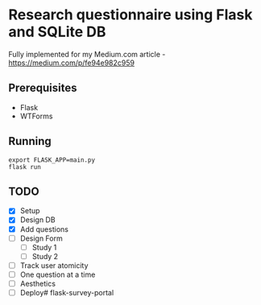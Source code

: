 # Research questionnaire using Flask and SQLite DB
Fully implemented for my Medium.com article - https://medium.com/p/fe94e982c959

## Prerequisites
* Flask
* WTForms

## Running
```
export FLASK_APP=main.py
flask run
```

## TODO
- [x] Setup
- [X] Design DB
- [X] Add questions
- [ ] Design Form
    - [ ] Study 1
    - [ ] Study 2
- [ ] Track user atomicity
- [ ] One question at a time
- [ ] Aesthetics
- [ ] Deploy# flask-survey-portal

